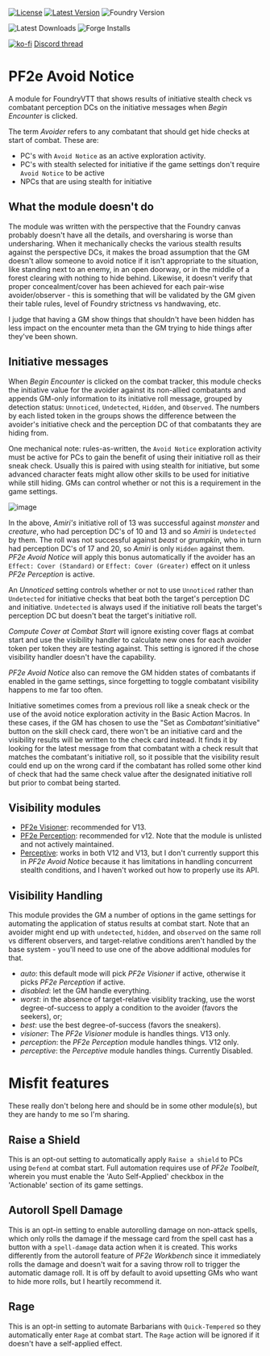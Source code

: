 [![License](https://img.shields.io/github/license/eligarf/avoid-notice?label=License)](LICENSE)
[![Latest Version](https://img.shields.io/github/v/release/eligarf/avoid-notice?display_name=tag&sort=semver&label=Latest%20Version)](https://github.com/eligarf/avoid-notice/releases/latest)
![Foundry Version](https://img.shields.io/endpoint?url=https://foundryshields.com/version?url=https%3A%2F%2Fraw.github.com%2Feligarf%2Favoid-notice%2Frelease%2Fmodule.json)

![Latest Downloads](https://img.shields.io/github/downloads/eligarf/avoid-notice/latest/total?color=blue&label=latest%20downloads)
![Forge Installs](https://img.shields.io/badge/dynamic/json?label=Forge%20Installs&query=package.installs&suffix=%25&url=https%3A%2F%2Fforge-vtt.com%2Fapi%2Fbazaar%2Fpackage%2Fpf2e-avoid-notice&colorB=4aa94a)

[![ko-fi](https://ko-fi.com/img/githubbutton_sm.svg)](https://ko-fi.com/rule671908)
[Discord thread](https://discord.com/channels/880968862240239708/1408174774382755900)

# PF2e Avoid Notice

A module for FoundryVTT that shows results of initiative stealth check vs combatant perception DCs on the initiative messages when _Begin Encounter_ is clicked.

The term _Avoider_ refers to any combatant that should get hide checks at start of combat. These are:

- PC's with `Avoid Notice` as an active exploration activity.
- PC's with stealth selected for initiative if the game settings don't require `Avoid Notice` to be active
- NPCs that are using stealth for initiative

## What the module doesn't do

The module was written with the perspective that the Foundry canvas probably doesn't have all the details, and oversharing is worse than undersharing. When it mechanically checks the various stealth results against the perspective DCs, it makes the broad assumption that the GM doesn't allow someone to avoid notice if it isn't appropriate to the situation, like standing next to an enemy, in an open doorway, or in the middle of a forest clearing with nothing to hide behind. Likewise, it doesn't verify that proper concealment/cover has been achieved for each pair-wise avoider/observer - this is something that will be validated by the GM given their table rules, level of Foundry strictness vs handwaving, etc.

I judge that having a GM show things that shouldn't have been hidden has less impact on the encounter meta than the GM trying to hide things after they've been shown.

## Initiative messages

When _Begin Encounter_ is clicked on the combat tracker, this module checks the initiative value for the avoider against its non-allied combatants and appends GM-only information to its initiative roll message, grouped by detection status: `Unnoticed`, `Undetected`, `Hidden`, and `Observed`. The numbers by each listed token in the groups shows the difference between the avoider's initiative check and the perception DC of that combatants they are hiding from.

One mechanical note: rules-as-written, the `Avoid Notice` exploration activity must be active for PCs to gain the benefit of using their initiative roll as their sneak check. Usually this is paired with using stealth for initiative, but some advanced character feats might allow other skills to be used for initiative while still hiding. GMs can control whether or not this is a requirement in the game settings.

![image](https://github.com/Eligarf/avoid-notice/assets/16523503/9d45f113-5078-4972-9110-3c924b0e3c4d)

In the above, _Amiri's_ initiative roll of 13 was successful against _monster_ and _creature_, who had perception DC's of 10 and 13 and so _Amiri_ is `Undetected` by them. The roll was not successful against _beast_ or _grumpkin_, who in turn had perception DC's of 17 and 20, so _Amiri_ is only `Hidden` against them. _PF2e Avoid Notice_ will apply this bonus automatically if the avoider has an `Effect: Cover (Standard)` or `Effect: Cover (Greater)` effect on it unless _PF2e Perception_ is active.

An _Unnoticed_ setting controls whether or not to use `Unnoticed` rather than `Undetected` for initiative checks that beat both the target's perception DC and initiative. `Undetected` is always used if the initiative roll beats the target's perception DC but doesn't beat the target's initiative roll.

_Compute Cover at Combat Start_ will ignore existing cover flags at combat start and use the visibility handler to calculate new ones for each avoider token per token they are testing against. This setting is ignored if the chose visibility handler doesn't have the capability.

_PF2e Avoid Notice_ also can remove the GM hidden states of combatants if enabled in the game settings, since forgetting to toggle combatant visibility happens to me far too often.

Initiative sometimes comes from a previous roll like a sneak check or the use of the avoid notice exploration activity in the Basic Action Macros. In these cases, if the GM has chosen to use the "Set as *Combatant's*initiative" button on the skill check card, there won't be an initiative card and the visibility results will be written to the check card instead. It finds it by looking for the latest message from that combatant with a check result that matches the combatant's initiative roll, so it possible that the visibility result could end up on the wrong card if the combatant has rolled some other kind of check that had the same check value after the designated initiative roll but prior to combat being started.

## Visibility modules

- [PF2e Visioner](https://foundryvtt.com/packages/pf2e-visioner): recommended for V13.
- [PF2e Perception](https://github.com/reonZ/pf2e-perception): recommended for v12. Note that the module is unlisted and not actively maintained.
- [Perceptive](https://foundryvtt.com/packages/perceptive): works in both V12 and V13, but I don't currently support this in _PF2e Avoid Notice_ because it has limitations in handling concurrent stealth conditions, and I haven't worked out how to properly use its API.

## Visibility Handling

This module provides the GM a number of options in the game settings for automating the application of status results at combat start. Note that an avoider might end up with `undetected`, `hidden`, and `observed` on the same roll vs different observers, and target-relative conditions aren't handled by the base system - you'll need to use one of the above additional modules for that.

- _auto_: this default mode will pick _PF2e Visioner_ if active, otherwise it picks _PF2e Perception_ if active.
- _disabled_: let the GM handle everything.
- _worst_: in the absence of target-relative visiblity tracking, use the worst degree-of-success to apply a condition to the avoider (favors the seekers), or;
- _best_: use the best degree-of-success (favors the sneakers).
- _visioner_: The _PF2e Visioner_ module is handles things. V13 only.
- _perception_: the _PF2e Perception_ module handles things. V12 only.
- _perceptive_: the _Perceptive_ module handles things. Currently Disabled.

# Misfit features

These really don't belong here and should be in some other module(s), but they are handy to me so I'm sharing.

## Raise a Shield

This is an opt-out setting to automatically apply `Raise a shield` to PCs using `Defend` at combat start. Full automation requires use of _PF2e Toolbelt_, wherein you must enable the 'Auto Self-Applied' checkbox in the 'Actionable' section of its game settings.

## Autoroll Spell Damage

This is an opt-in setting to enable autorolling damage on non-attack spells, which only rolls the damage if the message card from the spell cast has a button with a `spell-damage` data action when it is created. This works differently from the autoroll feature of _PF2e Workbench_ since it immediately rolls the damage and doesn't wait for a saving throw roll to trigger the automatic damage roll. It is off by default to avoid upsetting GMs who want to hide more rolls, but I heartily recommend it.

## Rage

This is an opt-in setting to automate Barbarians with `Quick-Tempered` so they automatically enter `Rage` at combat start. The `Rage` action will be ignored if it doesn't have a self-applied effect.
